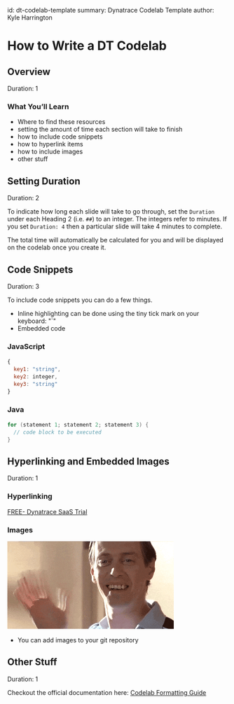 id: dt-codelab-template
summary: Dynatrace Codelab Template
author: Kyle Harrington

# How to Write a DT Codelab
<!-- ------------------------ -->
## Overview 
Duration: 1

### What You’ll Learn
- Where to find these resources
- setting the amount of time each section will take to finish
- how to include code snippets
- how to hyperlink items
- how to include images
- other stuff

<!-- -------------------------->
## Setting Duration
Duration: 2

To indicate how long each slide will take to go through, set the `Duration` under each Heading 2 (i.e. `##`) to an integer.
The integers refer to minutes. If you set `Duration: 4` then a particular slide will take 4 minutes to complete.

The total time will automatically be calculated for you and will be displayed on the codelab once you create it.

<!-- ------------------------ -->
## Code Snippets
Duration: 3

To include code snippets you can do a few things.
- Inline highlighting can be done using the tiny tick mark on your keyboard: "`"
- Embedded code

### JavaScript

```javascript
{
  key1: "string",
  key2: integer,
  key3: "string"
}
```

### Java

```java
for (statement 1; statement 2; statement 3) {
  // code block to be executed
}
```

<!-- ------------------------ -->
## Hyperlinking and Embedded Images
Duration: 1
### Hyperlinking
[FREE- Dynatrace SaaS Trial](https://www.dynatrace.com/trial/)

### Images
![Hi there!](dt-codelab-template/img/waving.gif)
- You can add images to your git repository

<!-- ------------------------ -->
## Other Stuff
Duration: 1

Checkout the official documentation here: [Codelab Formatting Guide](https://github.com/googlecodelabs/tools/blob/master/FORMAT-GUIDE.md)
